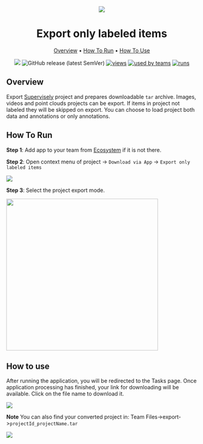 <div align="center" markdown>
<img src="https://i.imgur.com/gUEuSc7.png"/>


# Export only labeled items

<p align="center">
  <a href="#Overview">Overview</a> •
  <a href="#How-To-Run">How To Run</a> •
  <a href="#How-To-Use">How To Use</a>
</p>

[![](https://img.shields.io/badge/slack-chat-green.svg?logo=slack)](https://supervise.ly/slack)
![GitHub release (latest SemVer)](https://img.shields.io/github/v/release/supervisely-ecosystem/export-only-labeled-items)
[![views](https://app.supervise.ly/public/api/v3/ecosystem.counters?repo=supervisely-ecosystem/export-only-labeled-items&counter=views&label=views)](https://supervise.ly)
[![used by teams](https://app.supervise.ly/public/api/v3/ecosystem.counters?repo=supervisely-ecosystem/export-only-labeled-items&counter=downloads&label=used%20by%20teams)](https://supervise.ly)
[![runs](https://app.supervise.ly/public/api/v3/ecosystem.counters?repo=supervisely-ecosystem/export-only-labeled-items&counter=runs&label=runs&123)](https://supervise.ly)

</div>

## Overview

Export [Supervisely](https://docs.supervise.ly/data-organization/00_ann_format_navi) project and prepares downloadable `tar` archive. Images, videos and point clouds projects can be export. If items in project not labeled they will be skipped on export. You can choose to load project both data and annotations or only annotations.



## How To Run 
**Step 1**: Add app to your team from [Ecosystem](https://ecosystem.supervise.ly/apps/convert-supervisely-to-cityscapes-format) if it is not there.

**Step 2**: Open context menu of project -> `Download via App` -> `Export only labeled items` 

<img src="https://i.imgur.com/OPO6cbZ.png"/>





**Step 3**: Select the project export mode.

<img src="https://i.imgur.com/uI2ghGY.png" width="400px"/>



## How to use

After running the application, you will be redirected to the Tasks page. Once application processing has finished, your link for downloading will be available. Click on the file name to download it.

<img src="https://i.imgur.com/rWeChuT.png"/>

**Note** You can also find your converted project in: Team Files->export->`projectId_projectName.tar`

<img src="https://i.imgur.com/KAIJVME.png"/>